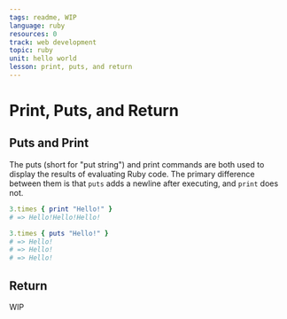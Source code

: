 ```yaml
---
tags: readme, WIP
language: ruby
resources: 0
track: web development
topic: ruby
unit: hello world
lesson: print, puts, and return
---
```


# Print, Puts, and Return

## Puts and Print

The puts (short for "put string") and print commands are both used to display the results of evaluating Ruby code. The primary difference between them is that `puts` adds a newline after executing, and `print` does not.

```ruby
3.times { print "Hello!" }
# => Hello!Hello!Hello!

3.times { puts "Hello!" }
# => Hello!
# => Hello!
# => Hello!
```

## Return

WIP
